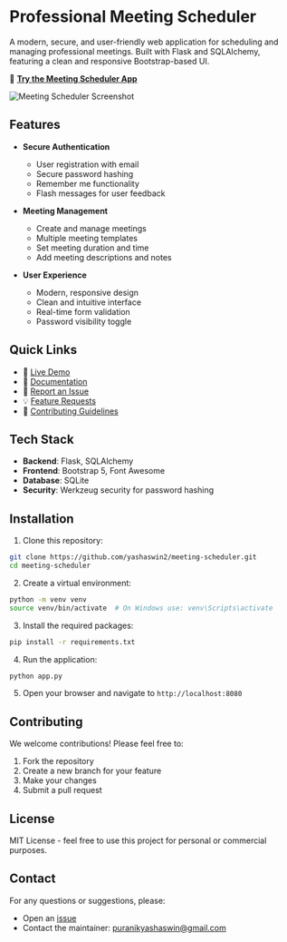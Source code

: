 # Professional Meeting Scheduler

A modern, secure, and user-friendly web application for scheduling and managing professional meetings. Built with Flask and SQLAlchemy, featuring a clean and responsive Bootstrap-based UI.

🔗 **[Try the Meeting Scheduler App](https://meeting-scheduler-demo.herokuapp.com)**

![Meeting Scheduler Screenshot](https://raw.githubusercontent.com/yashaswin2/meeting-scheduler/main/screenshots/dashboard.png)

## Features

- **Secure Authentication**
  - User registration with email
  - Secure password hashing
  - Remember me functionality
  - Flash messages for user feedback

- **Meeting Management**
  - Create and manage meetings
  - Multiple meeting templates
  - Set meeting duration and time
  - Add meeting descriptions and notes

- **User Experience**
  - Modern, responsive design
  - Clean and intuitive interface
  - Real-time form validation
  - Password visibility toggle

## Quick Links

- 📅 [Live Demo](https://meeting-scheduler-demo.herokuapp.com)
- 📖 [Documentation](https://github.com/yashaswin2/meeting-scheduler/wiki)
- 🐛 [Report an Issue](https://github.com/yashaswin2/meeting-scheduler/issues)
- 💡 [Feature Requests](https://github.com/yashaswin2/meeting-scheduler/issues)
- 👥 [Contributing Guidelines](https://github.com/yashaswin2/meeting-scheduler/blob/main/CONTRIBUTING.md)

## Tech Stack

- **Backend**: Flask, SQLAlchemy
- **Frontend**: Bootstrap 5, Font Awesome
- **Database**: SQLite
- **Security**: Werkzeug security for password hashing

## Installation

1. Clone this repository:
```bash
git clone https://github.com/yashaswin2/meeting-scheduler.git
cd meeting-scheduler
```

2. Create a virtual environment:
```bash
python -m venv venv
source venv/bin/activate  # On Windows use: venv\Scripts\activate
```

3. Install the required packages:
```bash
pip install -r requirements.txt
```

4. Run the application:
```bash
python app.py
```

5. Open your browser and navigate to `http://localhost:8080`

## Contributing

We welcome contributions! Please feel free to:

1. Fork the repository
2. Create a new branch for your feature
3. Make your changes
4. Submit a pull request

## License

MIT License - feel free to use this project for personal or commercial purposes.

## Contact

For any questions or suggestions, please:
- Open an [issue](https://github.com/yashaswin2/meeting-scheduler/issues)
- Contact the maintainer: puranikyashaswin@gmail.com
